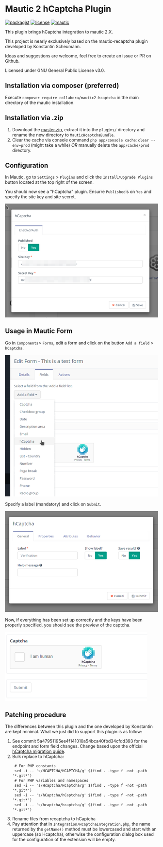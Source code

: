 # Mautic 2 hCaptcha Plugin

[![packagist](https://img.shields.io/packagist/v/collabora/mautic2-hcaptcha.svg)](https://packagist.org/packages/collabora/mautic2-hcaptcha)
[![license](https://img.shields.io/packagist/l/collabora/mautic2-hcaptcha.svg)](LICENSE)
[![mautic](https://img.shields.io/badge/mautic-%3E%3D%202.7.1-blue.svg)](https://www.mautic.org/marketplace/)

This plugin brings hCaptcha integration to mautic 2.X.

This project is nearly exclusively based on the mautic-recaptcha plugin developed by Konstantin Scheumann.

Ideas and suggestions are welcome, feel free to create an issue or PR on Github.

Licensed under GNU General Public License v3.0.

## Installation via composer (preferred)

Execute `composer require collabora/mautic2-hcaptcha` in the main directory of the mautic installation.

## Installation via .zip
1. Download the [master.zip](https://github.com/collaboraproductivity/mautic2-hcaptcha/archive/master.zip), extract it into the `plugins/` directory and rename the new directory to `MauticHcaptchaBundle`.
2. Clear the cache via console command `php app/console cache:clear --env=prod` (might take a while) *OR* manually delete the `app/cache/prod` directory.

## Configuration

In Mautic, go to `Settings` > `Plugins` and click the `Install/Upgrade Plugins` button located at the top right of the screen.

You should now see a "hCaptcha" plugin. Ensurre `Published`is on `Yes` and specify the site key and site secret.

![plugin config](./doc/installation-0001.png "plugin config")

## Usage in Mautic Form

Go in `Components`> `Forms`, edit a form and click on the button `Add a field` > `hCaptcha`.

![plugin config](./doc/installation-0002.png "plugin config")

Specify a label (mandatory) and click on `Submit`.

![plugin config](./doc/installation-0003.png "plugin config")

Now, if everything has been set up correctly and the keys have been properly specified, you should see the preview of the captcha.

![plugin config](./doc/installation-0004.png "plugin config")

## Patching procedure

The differences between this plugin and the one developed by Konstantin are kept minimal. What we just did to support this plugin is as follow:

1. See commit 5a47951195ee4f141010a54bca40fbd34cfdd393 for the endpoint and form field changes. Change based upon the official [hCaptcha migration guide](https://docs.hcaptcha.com/switch).
2. Bulk replace to hCaptcha:
   ```
    # For PHP constants
    sed -i -- 's/HCAPTCHA/HCAPTCHA/g' $(find . -type f -not -path '*.git*')
    # For PHP variables and namespaces
    sed -i -- 's/Hcaptcha/Hcaptcha/g' $(find . -type f -not -path '*.git*')
    sed -i -- 's/hCaptcha/hCaptcha/g' $(find . -type f -not -path '*.git*')
    sed -i -- 's/hcaptcha/hcaptcha/g' $(find . -type f -not -path '*.git*')
   ```
3. Rename files from recaptcha to hCaptcha
4. Pay attention that in `Integration/HcaptchaIntegration.php`, the name returned by the `getName()` method must be lowercased and start with an uppercase (so Hcaptcha), otherwise the configuration dialog box used for the configuration of the extension will be empty.
